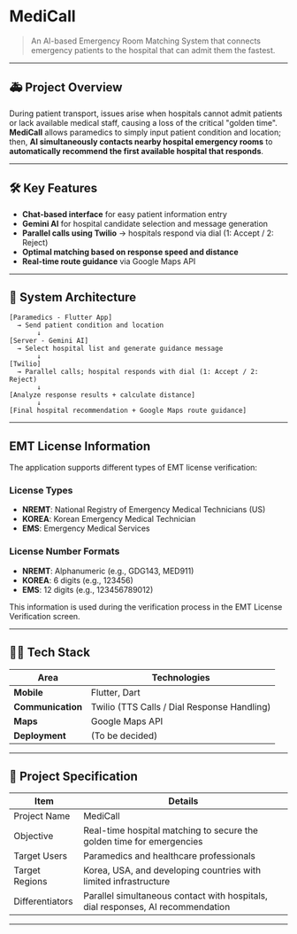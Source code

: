 # MediCall

> An AI-based Emergency Room Matching System that connects emergency patients to the hospital that can admit them the fastest.

---

## 🚑 Project Overview

During patient transport, issues arise when hospitals cannot admit patients or lack available medical staff, causing a loss of the critical "golden time".  
**MediCall** allows paramedics to simply input patient condition and location; then, **AI simultaneously contacts nearby hospital emergency rooms** to  
**automatically recommend the first available hospital that responds**.

---

## 🛠 Key Features

- **Chat-based interface** for easy patient information entry
- **Gemini AI** for hospital candidate selection and message generation
- **Parallel calls using Twilio** → hospitals respond via dial (1: Accept / 2: Reject)
- **Optimal matching based on response speed and distance**
- **Real-time route guidance** via Google Maps API

---

## 🧩 System Architecture

```plaintext
[Paramedics - Flutter App] 
  → Send patient condition and location
       ↓
[Server - Gemini AI] 
  → Select hospital list and generate guidance message
       ↓
[Twilio] 
  → Parallel calls; hospital responds with dial (1: Accept / 2: Reject)
       ↓
[Analyze response results + calculate distance]
       ↓
[Final hospital recommendation + Google Maps route guidance]
```

---


## EMT License Information

The application supports different types of EMT license verification:

### License Types
- **NREMT**: National Registry of Emergency Medical Technicians (US)
- **KOREA**: Korean Emergency Medical Technician
- **EMS**: Emergency Medical Services

### License Number Formats
- **NREMT**: Alphanumeric (e.g., GDG143, MED911)
- **KOREA**: 6 digits (e.g., 123456)
- **EMS**: 12 digits (e.g., 123456789012)

This information is used during the verification process in the EMT License Verification screen.

---

## 🧑‍💻 Tech Stack

| Area      | Technologies                                             |
|-----------|----------------------------------------------------------|
| **Mobile**    | Flutter, Dart                                           |
| **Communication**  | Twilio (TTS Calls / Dial Response Handling)        |
| **Maps**  | Google Maps API                                          |
| **Deployment**  | (To be decided)                                      |

---

## 📌 Project Specification

| Item             | Details                                                          |
|------------------|------------------------------------------------------------------|
| Project Name     | MediCall                                                         |
| Objective        | Real-time hospital matching to secure the golden time for emergencies |
| Target Users     | Paramedics and healthcare professionals                          |
| Target Regions   | Korea, USA, and developing countries with limited infrastructure  |
| Differentiators  | Parallel simultaneous contact with hospitals, dial responses, AI recommendation |

---
